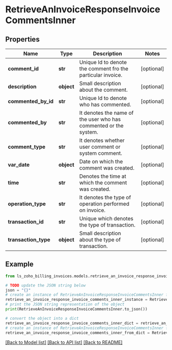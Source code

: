 # RetrieveAnInvoiceResponseInvoiceCommentsInner


## Properties

Name | Type | Description | Notes
------------ | ------------- | ------------- | -------------
**comment_id** | **str** | Unique Id to denote the comment fro the particular invoice. | [optional] 
**description** | **object** | Small description about the comment. | [optional] 
**commented_by_id** | **str** | Unique Id to denote who has commented. | [optional] 
**commented_by** | **str** | It denotes the name of the user who has commented or the system. | [optional] 
**comment_type** | **str** | It denotes whether user comment or system comment. | [optional] 
**var_date** | **object** | Date on which the comment was created. | [optional] 
**time** | **str** | Denotes the time at which the comment was created. | [optional] 
**operation_type** | **str** | It denotes the type of operation performed on invoice. | [optional] 
**transaction_id** | **str** | Unique which denotes the type of transaction. | [optional] 
**transaction_type** | **object** | Small description about the type of transaction. | [optional] 

## Example

```python
from ls_zoho_billing_invoices.models.retrieve_an_invoice_response_invoice_comments_inner import RetrieveAnInvoiceResponseInvoiceCommentsInner

# TODO update the JSON string below
json = "{}"
# create an instance of RetrieveAnInvoiceResponseInvoiceCommentsInner from a JSON string
retrieve_an_invoice_response_invoice_comments_inner_instance = RetrieveAnInvoiceResponseInvoiceCommentsInner.from_json(json)
# print the JSON string representation of the object
print(RetrieveAnInvoiceResponseInvoiceCommentsInner.to_json())

# convert the object into a dict
retrieve_an_invoice_response_invoice_comments_inner_dict = retrieve_an_invoice_response_invoice_comments_inner_instance.to_dict()
# create an instance of RetrieveAnInvoiceResponseInvoiceCommentsInner from a dict
retrieve_an_invoice_response_invoice_comments_inner_from_dict = RetrieveAnInvoiceResponseInvoiceCommentsInner.from_dict(retrieve_an_invoice_response_invoice_comments_inner_dict)
```
[[Back to Model list]](../README.md#documentation-for-models) [[Back to API list]](../README.md#documentation-for-api-endpoints) [[Back to README]](../README.md)



